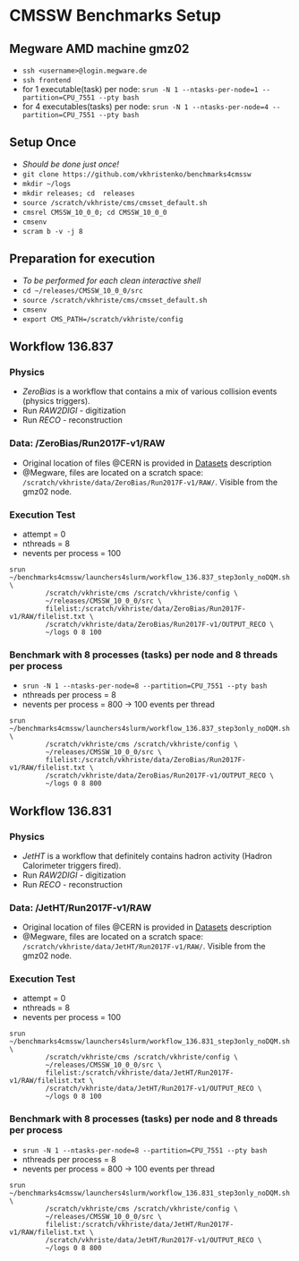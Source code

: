 # CMSSW Benchmarks Setup

## Megware AMD machine gmz02
- `ssh <username>@login.megware.de`
- `ssh frontend`
- for 1 executable(task) per node: `srun -N 1 --ntasks-per-node=1 --partition=CPU_7551 --pty bash`
- for 4 executables(tasks) per node: `srun -N 1 --ntasks-per-node=4 --partition=CPU_7551 --pty bash`

## Setup Once
- *Should be done just once!*
- `git clone https://github.com/vkhristenko/benchmarks4cmssw`
- `mkdir ~/logs`
- `mkdir releases; cd  releases`
- `source /scratch/vkhriste/cms/cmsset_default.sh`
- `cmsrel CMSSW_10_0_0; cd CMSSW_10_0_0`
- `cmsenv`
- `scram b -v -j 8`

## Preparation for execution
- *To be performed for each clean interactive shell*
- `cd ~/releases/CMSSW_10_0_0/src`
- `source /scratch/vkhriste/cms/cmsset_default.sh`
- `cmsenv`
- `export CMS_PATH=/scratch/vkhriste/config`

## Workflow 136.837
### Physics
- *ZeroBias* is a workflow that contains a mix of various collision events (physics triggers).
- Run *RAW2DIGI* - digitization
- Run *RECO* - reconstruction

### Data: /ZeroBias/Run2017F-v1/RAW
- Original location of files @CERN is provided in [Datasets](../Datasets.md) description
- @Megware, files are located on a scratch space: `/scratch/vkhriste/data/ZeroBias/Run2017F-v1/RAW/`. Visible from the gmz02 node.

### Execution Test
- attempt = 0
- nthreads = 8
- nevents per process = 100
```
srun ~/benchmarks4cmssw/launchers4slurm/workflow_136.837_step3only_noDQM.sh \
         /scratch/vkhriste/cms /scratch/vkhriste/config \
         ~/releases/CMSSW_10_0_0/src \
         filelist:/scratch/vkhriste/data/ZeroBias/Run2017F-v1/RAW/filelist.txt \
         /scratch/vkhriste/data/ZeroBias/Run2017F-v1/OUTPUT_RECO \
         ~/logs 0 8 100
```

### Benchmark with 8 processes (tasks) per node and 8 threads per process
- `srun -N 1 --ntasks-per-node=8 --partition=CPU_7551 --pty bash`
- nthreads per process = 8
- nevents per process = 800 -> 100 events per thread
```
srun ~/benchmarks4cmssw/launchers4slurm/workflow_136.837_step3only_noDQM.sh \
         /scratch/vkhriste/cms /scratch/vkhriste/config \
         ~/releases/CMSSW_10_0_0/src \
         filelist:/scratch/vkhriste/data/ZeroBias/Run2017F-v1/RAW/filelist.txt \
         /scratch/vkhriste/data/ZeroBias/Run2017F-v1/OUTPUT_RECO \
         ~/logs 0 8 800
```

## Workflow 136.831
### Physics
- *JetHT* is a workflow that definitely contains hadron activity (Hadron Calorimeter triggers fired).
- Run *RAW2DIGI* - digitization
- Run *RECO* - reconstruction

### Data: /JetHT/Run2017F-v1/RAW
- Original location of files @CERN is provided in [Datasets](../Datasets.md) description
- @Megware, files are located on a scratch space: `/scratch/vkhriste/data/JetHT/Run2017F-v1/RAW/`. Visible from the gmz02 node.

### Execution Test
- attempt = 0
- nthreads = 8
- nevents per process = 100
```
srun ~/benchmarks4cmssw/launchers4slurm/workflow_136.831_step3only_noDQM.sh \
         /scratch/vkhriste/cms /scratch/vkhriste/config \
         ~/releases/CMSSW_10_0_0/src \
         filelist:/scratch/vkhriste/data/JetHT/Run2017F-v1/RAW/filelist.txt \
         /scratch/vkhriste/data/JetHT/Run2017F-v1/OUTPUT_RECO \
         ~/logs 0 8 100
```

### Benchmark with 8 processes (tasks) per node and 8 threads per process
- `srun -N 1 --ntasks-per-node=8 --partition=CPU_7551 --pty bash`
- nthreads per process = 8
- nevents per process = 800 -> 100 events per thread
```
srun ~/benchmarks4cmssw/launchers4slurm/workflow_136.831_step3only_noDQM.sh \
         /scratch/vkhriste/cms /scratch/vkhriste/config \
         ~/releases/CMSSW_10_0_0/src \
         filelist:/scratch/vkhriste/data/JetHT/Run2017F-v1/RAW/filelist.txt \
         /scratch/vkhriste/data/JetHT/Run2017F-v1/OUTPUT_RECO \
         ~/logs 0 8 800
```
